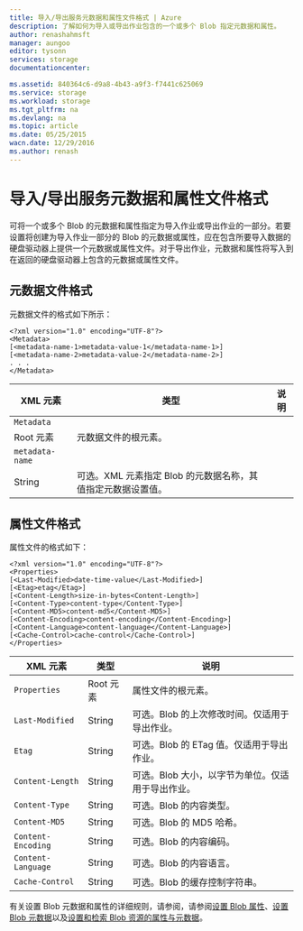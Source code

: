```yaml
---
title: 导入/导出服务元数据和属性文件格式 | Azure
description: 了解如何为导入或导出作业包含的一个或多个 Blob 指定元数据和属性。
author: renashahmsft
manager: aungoo
editor: tysonn
services: storage
documentationcenter: 

ms.assetid: 840364c6-d9a8-4b43-a9f3-f7441c625069
ms.service: storage
ms.workload: storage
ms.tgt_pltfrm: na
ms.devlang: na
ms.topic: article
ms.date: 05/25/2015
wacn.date: 12/29/2016
ms.author: renash
---
```


# 导入/导出服务元数据和属性文件格式
可将一个或多个 Blob 的元数据和属性指定为导入作业或导出作业的一部分。若要设置将创建为导入作业一部分的 Blob 的元数据或属性，应在包含所要导入数据的硬盘驱动器上提供一个元数据或属性文件。对于导出作业，元数据和属性将写入到在返回的硬盘驱动器上包含的元数据或属性文件。
  
## 元数据文件格式  
元数据文件的格式如下所示：
  
    <?xml version="1.0" encoding="UTF-8"?>  
    <Metadata>  
    [<metadata-name-1>metadata-value-1</metadata-name-1>]  
    [<metadata-name-2>metadata-value-2</metadata-name-2>]  
    . . .  
    </Metadata>  

|XML 元素|类型|说明|  
|-----------------|----------|-----------------|  
|`Metadata`  
|Root 元素|元数据文件的根元素。|  
|`metadata-name`  
|String|可选。XML 元素指定 Blob 的元数据名称，其值指定元数据设置值。|  
  
## 属性文件格式  
属性文件的格式如下：
  
    <?xml version="1.0" encoding="UTF-8"?>  
    <Properties>  
    [<Last-Modified>date-time-value</Last-Modified>]  
    [<Etag>etag</Etag>]  
    [<Content-Length>size-in-bytes<Content-Length>]  
    [<Content-Type>content-type</Content-Type>]  
    [<Content-MD5>content-md5</Content-MD5>]  
    [<Content-Encoding>content-encoding</Content-Encoding>]  
    [<Content-Language>content-language</Content-Language>]  
    [<Cache-Control>cache-control</Cache-Control>]  
    </Properties>  

|XML 元素|类型|说明|  
|-----------------|----------|-----------------|  
|`Properties`|Root 元素|属性文件的根元素。|  
|`Last-Modified`|String|可选。Blob 的上次修改时间。仅适用于导出作业。|  
|`Etag`|String|可选。Blob 的 ETag 值。仅适用于导出作业。|  
|`Content-Length`|String|可选。Blob 大小，以字节为单位。仅适用于导出作业。|  
|`Content-Type`|String|可选。Blob 的内容类型。|  
|`Content-MD5`|String|可选。Blob 的 MD5 哈希。|  
|`Content-Encoding`|String|可选。Blob 的内容编码。|  
|`Content-Language`|String|可选。Blob 的内容语言。|  
|`Cache-Control`|String|可选。Blob 的缓存控制字符串。|  
  
 有关设置 Blob 元数据和属性的详细规则，请参阅，请参阅[设置 Blob 属性](https://docs.microsoft.com/zh-CN/rest/api/storageservices/fileservices/set-blob-properties)、[设置 Blob 元数据](https://docs.microsoft.com/zh-CN/rest/api/storageservices/fileservices/set-blob-metadata)以及[设置和检索 Blob 资源的属性与元数据](https://docs.microsoft.com/zh-CN/rest/api/storageservices/fileservices/setting-and-retrieving-properties-and-metadata-for-blob-resources)。

<!---HONumber=Mooncake_1226_2016-->